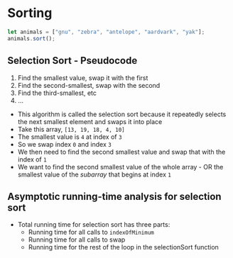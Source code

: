 # Sorting

```javascript
let animals = ["gnu", "zebra", "antelope", "aardvark", "yak"];
animals.sort();
```

## Selection Sort - Pseudocode

1. Find the smallest value, swap it with the first
2. Find the second-smallest, swap with the second
3. Find the third-smallest, etc
4. ...

* This algorithm is called the selection sort because it repeatedly selects the next smallest element and swaps it into place
* Take this array, `[13, 19, 18, 4, 10]`
* The smallest value is `4` at index of `3`
* So we swap index `0` and index `3`
* We then need to find the second smallest value and swap that with the index of `1`
* We want to find the second smallest value of the whole array - OR the smallest value of the *subarray* that begins at index `1`

## Asymptotic running-time analysis for selection sort
* Total running time for selection sort has three parts:
  - Running time for all calls to `indexOfMinimum`
  - Running time for all calls to swap
  - Running time for the rest of the loop in the selectionSort function
